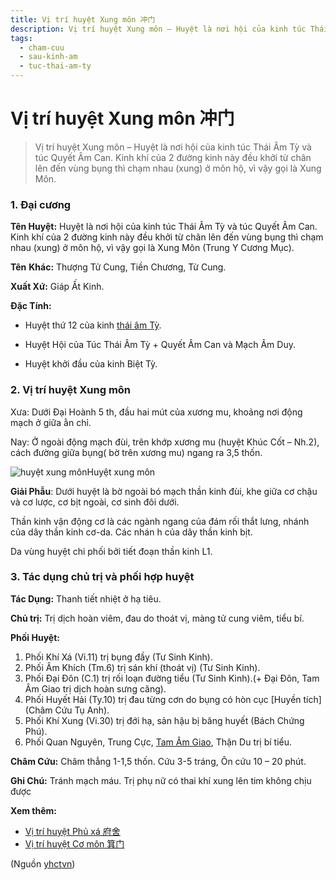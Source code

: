 ```yaml
---
title: Vị trí huyệt Xung môn 冲门
description: Vị trí huyệt Xung môn – Huyệt là nơi hội của kinh túc Thái Âm Tỳ và túc Quyết Âm Can. Kinh khí của 2 đường kinh này đều khởi từ chân lên đến vùng bụng thì chạm nhau (xung) ở môn hộ, vì vậy gọi là Xung Môn.
tags:
  - cham-cuu
  - sau-kinh-am
  - tuc-thai-am-ty
---
```


# Vị trí huyệt Xung môn 冲门 

> Vị trí huyệt Xung môn – Huyệt là nơi hội của kinh túc Thái Âm Tỳ và túc Quyết Âm Can. Kinh khí của 2 đường kinh này đều khởi từ chân lên đến vùng bụng thì chạm nhau (xung) ở môn hộ, vì vậy gọi là Xung Môn.

### 1. Đại cương

**Tên Huyệt:** Huyệt là nơi hội của kinh túc Thái Âm Tỳ và túc Quyết Âm Can. Kinh khí của 2 đường kinh này đều khởi từ chân lên đến vùng bụng thì chạm nhau (xung) ở môn hộ, vì vậy gọi là Xung Môn (Trung Y Cương Mục).

**Tên** **Khác:** Thượng Tử Cung, Tiền Chương, Từ Cung.

**Xuất Xứ:** Giáp Ất Kinh.

**Đặc Tính:**

+ Huyệt thứ 12 của kinh [thái âm Tỳ](/yhctvn/kinh-tuc-thai-am-ty).

+ Huyệt Hội của Túc Thái Âm Tỳ + Quyết Âm Can và Mạch Âm Duy.

+ Huyệt khởi đầu của kinh Biệt Tỳ.

### 2. Vị trí huyệt Xung môn

Xưa: Dưới Đại Hoành 5 th, đầu hai mút của xương mu, khoảng nơi động mạch ở giữa ằn chỉ.

Nay: Ở ngoài động mạch đùi, trên khớp xương mu (huyệt Khúc Cốt – Nh.2), cách đường giữa bụng( bờ trên xương mu) ngang ra 3,5 thốn.

![huyệt xung môn](/imgs/yhctvn/huyet-xung-mon.jpg)Huyệt xung môn

**Giải Phẫu**: Dưới huyệt là bờ ngoài bó mạch thần kinh đùi, khe giữa cơ chậu và cơ lược, cơ bịt ngoài, cơ sinh đôi dưới.

Thần kinh vận động cơ là các ngành ngang của đám rối thắt lưng, nhánh của dây thần kinh cơ-da. Các nhán h của dây thần kinh bịt.

Da vùng huyệt chi phối bởi tiết đoạn thần kinh L1.

### 3. Tác dụng chủ trị và phối hợp huyệt

**Tác Dụng:** Thanh tiết nhiệt ở hạ tiêu.

**Chủ trị:** Trị dịch hoàn viêm, đau do thoát vị, màng tử cung viêm, tiểu bí.

**Phối Huyệt:**

1. Phối Khí Xá (Vi.11) trị bụng đầy (Tư Sinh Kinh).
2. Phối Âm Khích (Tm.6) trị sán khí (thoát vị) (Tư Sinh Kinh).
3. Phối Đại Đôn (C.1) trị rối loạn đường tiểu (Tư Sinh Kinh).(+ Đại Đôn, Tam Âm Giao trị dịch hoàn sưng căng).
4. Phối Huyết Hải (Ty.10) trị đau từng cơn do bụng có hòn cục [Huyền tích] (Châm Cứu Tụ Anh).
5. Phối Khí Xung (Vi.30) trị đới hạ, sản hậu bị băng huyết (Bách Chứng Phú).
6. Phối Quan Nguyên, Trung Cực, [Tam Âm Giao](/yhctvn/vi-tri-huyet-tam-am-giao-%e4%b8%89%e9%98%b4%e4%ba%a4), Thận Du trị bí tiểu.

**Châm Cứu:** Châm thẳng 1-1,5 thốn. Cứu 3-5 tráng, Ôn cứu 10 – 20 phút.

**Ghi Chú:** Tránh mạch máu. Trị phụ nữ có thai khí xung lên tim không chịu được

**Xem thêm:**

* [Vị trí huyệt Phủ xá 府舍](/yhctvn/vi-tri-huyet-phu-xa-%e5%ba%9c%e8%88%8d)
* [Vị trí huyệt Cơ môn 箕门](/yhctvn/vi-tri-huyet-co-mon-%e7%ae%95%e9%97%a8)

(Nguồn <a href="https://yhctvn.com/vi-tri-huyet-xung-mon-冲门/" target="_blank">yhctvn</a>)
